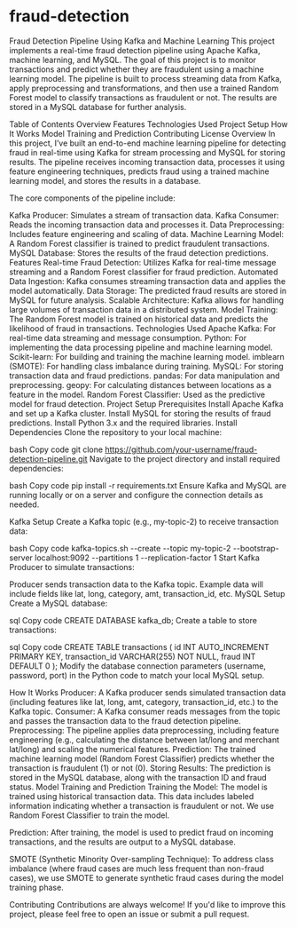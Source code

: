 # fraud-detection
Fraud Detection Pipeline Using Kafka and Machine Learning
This project implements a real-time fraud detection pipeline using Apache Kafka, machine learning, and MySQL. The goal of this project is to monitor transactions and predict whether they are fraudulent using a machine learning model. The pipeline is built to process streaming data from Kafka, apply preprocessing and transformations, and then use a trained Random Forest model to classify transactions as fraudulent or not. The results are stored in a MySQL database for further analysis.

Table of Contents
Overview
Features
Technologies Used
Project Setup
How It Works
Model Training and Prediction
Contributing
License
Overview
In this project, I’ve built an end-to-end machine learning pipeline for detecting fraud in real-time using Kafka for stream processing and MySQL for storing results. The pipeline receives incoming transaction data, processes it using feature engineering techniques, predicts fraud using a trained machine learning model, and stores the results in a database.

The core components of the pipeline include:

Kafka Producer: Simulates a stream of transaction data.
Kafka Consumer: Reads the incoming transaction data and processes it.
Data Preprocessing: Includes feature engineering and scaling of data.
Machine Learning Model: A Random Forest classifier is trained to predict fraudulent transactions.
MySQL Database: Stores the results of the fraud detection predictions.
Features
Real-time Fraud Detection: Utilizes Kafka for real-time message streaming and a Random Forest classifier for fraud prediction.
Automated Data Ingestion: Kafka consumes streaming transaction data and applies the model automatically.
Data Storage: The predicted fraud results are stored in MySQL for future analysis.
Scalable Architecture: Kafka allows for handling large volumes of transaction data in a distributed system.
Model Training: The Random Forest model is trained on historical data and predicts the likelihood of fraud in transactions.
Technologies Used
Apache Kafka: For real-time data streaming and message consumption.
Python: For implementing the data processing pipeline and machine learning model.
Scikit-learn: For building and training the machine learning model.
imblearn (SMOTE): For handling class imbalance during training.
MySQL: For storing transaction data and fraud predictions.
pandas: For data manipulation and preprocessing.
geopy: For calculating distances between locations as a feature in the model.
Random Forest Classifier: Used as the predictive model for fraud detection.
Project Setup
Prerequisites
Install Apache Kafka and set up a Kafka cluster.
Install MySQL for storing the results of fraud predictions.
Install Python 3.x and the required libraries.
Install Dependencies
Clone the repository to your local machine:

bash
Copy code
git clone https://github.com/your-username/fraud-detection-pipeline.git
Navigate to the project directory and install required dependencies:

bash
Copy code
pip install -r requirements.txt
Ensure Kafka and MySQL are running locally or on a server and configure the connection details as needed.

Kafka Setup
Create a Kafka topic (e.g., my-topic-2) to receive transaction data:

bash
Copy code
kafka-topics.sh --create --topic my-topic-2 --bootstrap-server localhost:9092 --partitions 1 --replication-factor 1
Start Kafka Producer to simulate transactions:

Producer sends transaction data to the Kafka topic.
Example data will include fields like lat, long, category, amt, transaction_id, etc.
MySQL Setup
Create a MySQL database:

sql
Copy code
CREATE DATABASE kafka_db;
Create a table to store transactions:

sql
Copy code
CREATE TABLE transactions (
    id INT AUTO_INCREMENT PRIMARY KEY,
    transaction_id VARCHAR(255) NOT NULL,
    fraud INT DEFAULT 0
);
Modify the database connection parameters (username, password, port) in the Python code to match your local MySQL setup.

How It Works
Producer: A Kafka producer sends simulated transaction data (including features like lat, long, amt, category, transaction_id, etc.) to the Kafka topic.
Consumer: A Kafka consumer reads messages from the topic and passes the transaction data to the fraud detection pipeline.
Preprocessing: The pipeline applies data preprocessing, including feature engineering (e.g., calculating the distance between lat/long and merchant lat/long) and scaling the numerical features.
Prediction: The trained machine learning model (Random Forest Classifier) predicts whether the transaction is fraudulent (1) or not (0).
Storing Results: The prediction is stored in the MySQL database, along with the transaction ID and fraud status.
Model Training and Prediction
Training the Model: The model is trained using historical transaction data. This data includes labeled information indicating whether a transaction is fraudulent or not. We use Random Forest Classifier to train the model.

Prediction: After training, the model is used to predict fraud on incoming transactions, and the results are output to a MySQL database.

SMOTE (Synthetic Minority Over-sampling Technique): To address class imbalance (where fraud cases are much less frequent than non-fraud cases), we use SMOTE to generate synthetic fraud cases during the model training phase.

Contributing
Contributions are always welcome! If you'd like to improve this project, please feel free to open an issue or submit a pull request.
